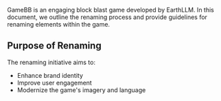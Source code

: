 GameBB is an engaging block blast game developed by EarthLLM. In this document, we outline the renaming process and provide guidelines for renaming elements within the game.

## Purpose of Renaming

The renaming initiative aims to:
- Enhance brand identity
- Improve user engagement
- Modernize the game's imagery and language
